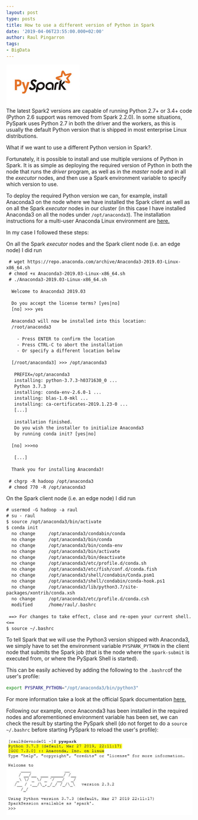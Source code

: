```yaml
---
layout: post
type: posts
title: How to use a different version of Python in Spark
date: '2019-04-06T23:55:00.000+02:00'
author: Raul Pingarron
tags:
- BigData
---
```

![PySpark logo](/images/posts/pyspark.jpeg)  
The latest Spark2 versions are capable of running Python 2.7+ or 3.4+ code (Python 2.6 support was removed from Spark 2.2.0).
In some situations, PySpark uses Python 2.7 in both the driver and the workers, as this is usually the default Python version that is shipped in most enterprise Linux distributions.

What if we want to use a different Python version in Spark?.

Fortunately, it is possible to install and use multiple versions of Python in Spark. It is as simple as deploying the required version of Python in both the node that runs the *driver* program, as well as in the *master* node and in all the *executor* nodes, and then use a Spark environment variable to specify which version to use.

To deploy the required Python version we can, for example, install Anaconda3 on the node where we have installed the Spark client as well as on all the Spark *executor* nodes in our cluster (in this case I have installed Anaconda3 on all the nodes under `/opt/anaconda3`). 
The installation instructions for a multi-user Anaconda Linux environment are <a href="https://docs.anaconda.com/anaconda/install/multi-user/#multi-user-anaconda-installation-on-linux" target="_blank">here.</a>

In my case I followed these steps:   

On all the Spark *executor* nodes and the Spark client node (i.e. an edge node) I did run

```programming
 # wget https://repo.anaconda.com/archive/Anaconda3-2019.03-Linux-x86_64.sh
 # chmod +x Anaconda3-2019.03-Linux-x86_64.sh
 # ./Anaconda3-2019.03-Linux-x86_64.sh
 
  Welcome to Anaconda3 2019.03

  Do you accept the license terms? [yes|no]
  [no] >>> yes

  Anaconda3 will now be installed into this location:
  /root/anaconda3

    - Press ENTER to confirm the location
    - Press CTRL-C to abort the installation
    - Or specify a different location below

  [/root/anaconda3] >>> /opt/anaconda3
  
   PREFIX=/opt/anaconda3
   installing: python-3.7.3-h0371630_0 ...
   Python 3.7.3
   installing: conda-env-2.6.0-1 ...
   installing: blas-1.0-mkl ...
   installing: ca-certificates-2019.1.23-0 ...
   [...]

   installation finished.
   Do you wish the installer to initialize Anaconda3
   by running conda init? [yes|no]
  
  [no] >>>no
  
   [...]

  Thank you for installing Anaconda3!
  
 # chgrp -R hadoop /opt/anaconda3
 # chmod 770 -R /opt/anaconda3
 ```
On the Spark client node (i.e. an edge node) I did run
 ```programming
 # usermod -G hadoop -a raul 
 # su - raul
 $ source /opt/anaconda3/bin/activate
 $ conda init
   no change     /opt/anaconda3/condabin/conda
   no change     /opt/anaconda3/bin/conda
   no change     /opt/anaconda3/bin/conda-env
   no change     /opt/anaconda3/bin/activate
   no change     /opt/anaconda3/bin/deactivate
   no change     /opt/anaconda3/etc/profile.d/conda.sh
   no change     /opt/anaconda3/etc/fish/conf.d/conda.fish
   no change     /opt/anaconda3/shell/condabin/Conda.psm1
   no change     /opt/anaconda3/shell/condabin/conda-hook.ps1
   no change     /opt/anaconda3/lib/python3.7/site-packages/xontrib/conda.xsh
   no change     /opt/anaconda3/etc/profile.d/conda.csh
   modified      /home/raul/.bashrc

  ==> For changes to take effect, close and re-open your current shell. <==
 $ source ~/.bashrc
 
```

To tell Spark that we will use the Python3 version shipped with Anaconda3, we simply have to set the environment variable `PYSPARK_PYTHON` in the client node that submits the Spark job (that is the node where the `spark-submit` is executed from, or where the PySpark Shell is started). 

This can be easily achieved by adding the following to the `.bashrc`of the user's profile:   

```bash
export PYSPARK_PYTHON="/opt/anaconda3/bin/python3"
```

For more information take a look at the official Spark documentation <a href="https://spark.apache.org/docs/latest/configuration.html#environment-variables" target="_blank">here.</a>

Following our example, once Anaconda3 has been installed in the required nodes and aforementioned environment variable has been set, we can check the result by starting the PySpark shell (do not forget to do a `source ~/.bashrc` before starting PySpark to reload the user's profile):

![PySpark Shell output](/images/posts/PySpark_shell.jpg)  

